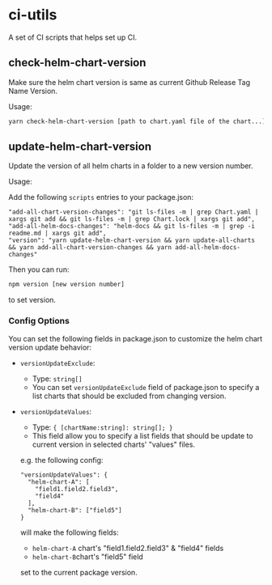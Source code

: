 # ci-utils

A set of CI scripts that helps set up CI.


## check-helm-chart-version

Make sure the helm chart version is same as current Github Release Tag Name Version.

Usage:

```bash
yarn check-helm-chart-version [path to chart.yaml file of the chart...]
```


## update-helm-chart-version

Update the version of all helm charts in a folder to a new version number.

Usage:

Add the following `scripts` entries to your package.json:

```
"add-all-chart-version-changes": "git ls-files -m | grep Chart.yaml | xargs git add && git ls-files -m | grep Chart.lock | xargs git add",
"add-all-helm-docs-changes": "helm-docs && git ls-files -m | grep -i readme.md | xargs git add",
"version": "yarn update-helm-chart-version && yarn update-all-charts && yarn add-all-chart-version-changes && yarn add-all-helm-docs-changes"
```

Then you can run:

```bash
npm version [new version number]
```

to set version.

### Config Options

You can set the following fields in package.json to customize the helm chart version update behavior:
- `versionUpdateExclude`: 
  - Type: `string[]`
  - You can set `versionUpdateExclude` field of package.json to specify a list charts that should be excluded from changing version.
- `versionUpdateValues`:
  - Type: `{ [chartName:string]: string[]; }`
  - This field allow you to specify a list fields that should be update to current version in selected charts' "values" files.

  e.g. the following config:
  ```
  "versionUpdateValues": {
    "helm-chart-A": [
      "field1.field2.field3",
      "field4"
    ],
    "helm-chart-B": ["field5"]
  }
  ```

  will make the following fields:
  - `helm-chart-A` chart's "field1.field2.field3" & "field4" fields
  - `helm-chart-B`chart's "field5" field

  set to the current package version.